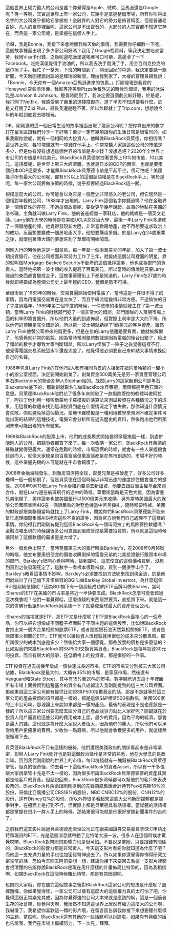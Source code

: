 這個世界上權力最大的公司是誰？你覺得是Apple、微軟、亞馬遜還是Google呢？等一等啊，其實這世界上有一家公司，它幾乎是掌握整個市場，所有你叫得出名字的大公司幾乎都給它掌握啦！金融界的人對它的勢力是俯首稱臣，但是普通老百姓、凡人的世界裡面呢，這家公司是不出聲音的，大部分的人其實都不知道它存在，而且這一家公司呢，是掌握在這個人手上。

哈囉，我是Bonnie，我接下來會說個我每天做的事情，我需要你仔細數一下呢，這個故事裡面出現了多少家公司好嗎？我用了Google找資料，等我決定要吃麥當勞，我用Visa卡付錢，之後呢邊吃漢堡邊喝著可口可樂，還邊滑了一下Facebook。吃完漢堡覺得手油油的，所以我去洗手間洗了手，用金百利克拉克的紙巾擦了手。我忙了一整天，下班的時間到了，開車回家的中途，我決定要聽一聽新聞，今天新聞裡面討論的是輝瑞的新聞。理由我到家了，大樓的管理員跟我說：「Bonnie，今天你有一個Amazon亞馬遜進來的包裹。」打開發現是我買的Honeywell空氣清淨機。我趁等達美樂Pizza晚餐外送的時候洗個澡，我用的沐浴乳是Johnson & Johnson。睡覺時間到了，我決定要選個劇比較好睡，於是呢，我打開了Netflix，我感受到了嚴重的選擇障礙症，選了半天不知道要看什麼，於是又打開了Zixi Plus，最後我還是睡不著，所以無聊就上了Trip.com，想想說今年的年假到底要去哪裡玩。

OK，剛剛講的這一個日常生活的故事裡面出現了幾家公司呢？把你算出來的數字打在留言區跟我們分享一下好嗎？至少一定有幾項跟你的生活日常是很雷同的。如果我跟你說呢，就有一個相同的大投資人，他叫做BlackRock貝萊德，你相信嗎？這世界上呢，每10塊錢就有一塊錢在他手上。你常常聽人家說這個公司的市值是多少，但是你有沒有想過這個世界的市值是多少錢？沒想過吧？2020年全世界上市公司的市值是93兆美元，BlackRock貝萊德掌控著世界上10%的市值，10兆美元。這規模呢，是世界上第三大經濟體，也就是日本的GDP的兩倍，也就是要兩個日本GDP這麼多，才能跟BlackRock貝萊德市值是平起平坐，很可怕吧？美國幾乎所有最大的公司呢，都有5%以上的這個話語權是在BlackRock手上，等於是呢，每一家大公司要做決策的時候，幾乎都要經過BlackRock這一關。

規模這麼大的公司，你可能會以為它是一個歷史非常悠久的老公司，但它居然是一個相對年輕的公司，1988年才出現的。Larry Fink這個名字你聽過嗎？他在金融界是一個傳奇性的存在，不過這個故事呢，要從更早幾年說起。故事的地點在美國的洛杉磯，主角就叫做Larry Fink，他的爸爸經營一家鞋店，他的媽媽是一個英文老師。Larry他在大學的時候是在美國UCLA念政治大學，最後一年Larry Fink多選修了一個房地產的課，他覺得發現新大陸，非常喜歡房地產，他不再想要追求政治上的成功，反而想要變成一個房地產大亨，他想要賺超多錢。於是Larry在24歲畢業之後，就懷抱著賺大錢的夢想來到了華爾街開始闖蕩。

剛剛入行的時候他還是一個菜鳥，每一年拿一個兩萬美元的年薪，加入了第一波士頓投資銀行。他在公司裡面非常努力工作了三年，就變成這個公司裡面的明星，靠的就叫做Mortgage-Backed Security不動產的這個抵押證券，他也成為部門的負責人。當時他把第一波士頓的收入提高了百萬美元，所以當時的傳說是只要Larry碰過的東西都會變成金子，這故事華爾街上下都是知道的。Larry Fink在27歲的時候就即將要成為整個公司史上最年輕的CEO，整個是勢不可擋。

華爾街到了1983年的時候，交易普遍開始使用電腦了，當時這是一件很不得了的事情，因為用電腦交易實在是太快了，而且手續流程變得非常方便。不過愉快的日子才度過幾年，1986年第二個季度的時候，一件悲慘的事情就發生在了第一波士頓。當時Larry Fink的財務部門犯了一個非常大的錯誤，部門團隊的人預期市場上面的利率即將會飆升，所以他們大量的到處佈局，但實際上利率是大大的下降，所以他們的預期是完全錯誤的，所以第一波士頓就虧掉了1億美元的客戶資產。雖然Larry Fink他替公司帶來的錢更多，但是在位的Larry他還是要負責，他就被解僱了，他感覺就非常的氣餒，因為當時預測錯誤數據是因為電腦的後台出錯了，給出了錯誤的數字才導致大家判斷錯誤。所以Larry懊惱了一陣子之後覺得這樣不行，他覺得電腦交易系統這水平還是太差了，他覺得他必須要自己來幹點大事情來挽回自己的名聲。

1988年包含Larry Fink的其他7個人都有相同背景的人相聚在紐約曼哈頓的一間小小的辦公室裡面，決定要開始創業了。創業資金500萬美元是另一家資產管理公司黑石Blackstone的聯合創辦人Stephan給的。既然Larry的這家新創公司是黑石Blackstone底下的，那新創就取名叫做BlackRock貝萊德，兩個都是黑色石頭的意思。貝萊德BlackRock他們花了很多年來開發了一款風險管控的軟體叫做阿拉丁，阿拉丁他利用一種叫做蒙地卡羅模擬的演算法來測試投資在各種情況之下的成果，用這樣的軟體來找到這項投資到底在什麼情況之下會失敗，那你知道什麼情況會失敗，你就避免掉這個情況。蒙地卡羅模擬是一種利用數學來預測不確定事件可能出現的結果的這種技術，電腦它會分析所有過去歷史的資料，然後跑出他們所預測未來可能出現的所有結果。

1999年BlackRock的股票上市，他們的成長模式開始變得像龍捲風一樣，到處併購別人的公司，把競爭者都買下來了。每一次收購一家公司，BlackRock貝萊德的聲勢就變得更龐大。通常在危難的時候，市場恐慌的時候，就會有一些人掌握機會趁虛而入，就像大家總是說百萬富翁億萬富翁都是在熊市創造的，市場不好的時候，這些掌握先機的人可能就在牛市會報復了。

2008年金融海嘯發生，刺激房貸席捲全球，雷曼兄弟是被破產了，好多公司好多機構一個一個都倒了，但是貝萊德在這個時候以非常迅速的速度抓住機會強力的擴張。2008年9月13號Larry Fink從紐約要飛去新加坡，他要去跟亞洲主權基金來談合作，就在Larry還在航班飛行的途中的時候，華爾街當時是天色大變，因為雷曼兄弟倒閉了，美林證券也被美國銀行以500億美元來收購，另外當時美國最大的保險公司國際集團AIG在一個很嚴重的財務危機當中苦苦掙扎，隨時都要垮掉。美國的財政部跟美聯儲當時就找上了Larry Fink，問說你們BlackRock貝萊德能不能來幫忙處理國際集團AIG裡面這些不良的證券，因為官方說我們自己處理不了這樣的事情。你記得我們剛剛有提到這個BlackRock有一個叫阿拉丁的風險管控軟體嗎？金融海嘯出現的時候讓很多公司意識到風險管控是需要投資的，所以就是這個時候讓阿拉丁這個軟體的需求量是大增了。

另外一個角色出現了，當時英國第三大的銀行叫做Barkley's，在2008年9月16號的時候，他宣布要用很便宜的價格收購倒掉的雷曼兄弟的北美投資銀行跟資本市場的部門。Barkley's很開心覺得啊哈，撿到寶啦，這麼便宜的這個價格買到，沒想到買到之後發現死定了，這數字一看根本很難補救，買到一個燙手山芋了。Barkley's眼看這事情不妙啊，Barkley's必須要找到方法呢來找到現金流，於是他們就端出了自己旗下非常值錢的BGI叫做Barkley Global Investors。為什麼這個BGI是超級值錢呢？因為BGI旗下有一個超級成功的ETF品牌叫做iShares，當時iShares的ETF在美國的市占率是將近一半快要五成。BlackRock怎麼可能會錯過這次機會呢？他們一看覺得哇，這麼值錢的東西居然要賣，直接買下來。就是這一次的併購行動讓BlackRock貝萊德一下子就變成全球最大的資產管理公司。

iShares的強項就是ETF，那ETF又是什麼呢？ETF是BlackRock最核心的一個產品，你可以把它想像成不同籃子裡面裝了不同主題的這個股票，比如說BlackRock會推出某一個大企業相關的股票ETF，或者是說跟石油天然氣相關的ETF，或者是說跟軍火相關的ETF。ETF就可以讓投資人很輕鬆就用很低的成本來分散風險。那所謂很少的成本到底是多少？然後給大家一個感覺，那些股票的價格是多麼低的？比如說我們來講BlackRock的S&P500交換貿易資產，BlackRock是每年投資30元的投資，而且有很大的競爭，在低價格上的投資者，那是很好的一件事。

ETF投資在過去這幾年變成一個快速成長的市場，ETF的市場又分別被三大家公司佔據，BlackRock是最大的，大概有35%的市場，是家庭市場，然後還有Vanguard和State Street，其中有15%至20%的市場。數字顯示過去這十年裡面所有市場上面投資到這種基金的資金有八成都流入我剛剛提到的這三大公司裡面。那如果說這三家公司都有提供比如說S&P500指數基金的話，那是不是就等於這三家公司的產品投資的項目都是一樣的，都是這個S&P標普500指數嘛，美國500家的上市公司嘛，那理論上來說如果都是一樣的產品，最後的表現是不是也應該是一樣的？所以這三家公司要怎麼去區分自己的產品競爭力就比人家好呢？關鍵就在於投資人用戶需要給這些公司的費用成本上面，最少的費用，因為平均的經濟，那會是最大的錢。這也就是為什麼大家說大者恆大，因為他們的量大，所以他們可以承受給用戶更優惠的費用，少收你一點錢嘛，所以他就會收穫更多的用戶，就這樣無限循環下去。

貝萊德BlackRock不只有這樣的優勢，他們還跟美國政府的關係看起來是非常緊密，創辦人Larry Fink剛好也是對這個政治操作是非常的熟悉，他在大學念的是政治嘛。回到我們剛剛說的世界上的市值，每10塊錢就有一塊錢被BlackRock貝萊德掌管，但真的很奇怪，你去看一下這個BlackRock的資產Asset，所以有一千多億跟大家說掌管十兆是不太一樣的，因為很多所謂BlackRock貝萊德掌管的資產其實都是他客戶的資產。但話說回來，BlackRock很多時候都可以幫他們的客戶來表決投票的。BlackRock貝萊德跟剛剛提到的先鋒領航集團合計持有Fox福克斯18%的股份，哥倫比亞廣播公司CBS16%的股份，NBC CNBC13%的股份，CNN12%的股份，還有Disney12%的股份。所以外界很多看起來這些大公司新聞媒體都是競爭對手，在檯面上是打到不行，但實際上都是貝萊德具有話語權。當媒體的話語權都是掌握在很小一群人手上的時候，那結果很可能就是他很好掌握新聞事件的走向了。

之前我們這支影片說過貝萊德資產管理公司正在跟美國證券交易委員會SEC申請比特幣現貨的ETF，光是這個消息就帶動了比特幣大漲一波，很多人在這個時候才驚覺哎唷，BlackRock對幣圈的影響力也是很可怕。不要說是幣圈，只要跟錢有關係的，BlackRock的影響力都是非常驚人，今天這支影片看完你就知道為什麼了吧？而他這一支充滿力量的手也往加密貨幣伸過去了。所以如果你還覺得你懶得研究加密貨幣的話，恐怕今天回去睡前要想一想，建議你接下來要回去看這一支影片裡面會很清楚的告訴你說BlackRock是現在用什麼樣的計畫佈局比特幣的，因為我相信啊，如果BlackRock在這個時候賭比特幣，那是有原因的吧。

也問問大家哦，你在聽完這個故事之後對BlackRock這家公司的想法是什麼呢？選擇題囉，你如果覺得哇，一家公司可以擁有這麼大的這個權力真的太可怕了吧，你覺得這很正常樂見其成，因為你覺得強的公司大本來就是應該的啊，這是一個適者生存的社會嘛，你覺得天啊，我居然不知道這世界上居然有權力這麼大的公司啊，我嚇傻了。我希望你喜歡這一類的影片哦，在留言區告訴我你接下來想要聽什麼樣的主題，當然呢，BlackRock還有其他的一些話題可以討論啦，如果你有興趣的話也告訴我，我們在市場上繼續努力，下一次見，拜拜。
